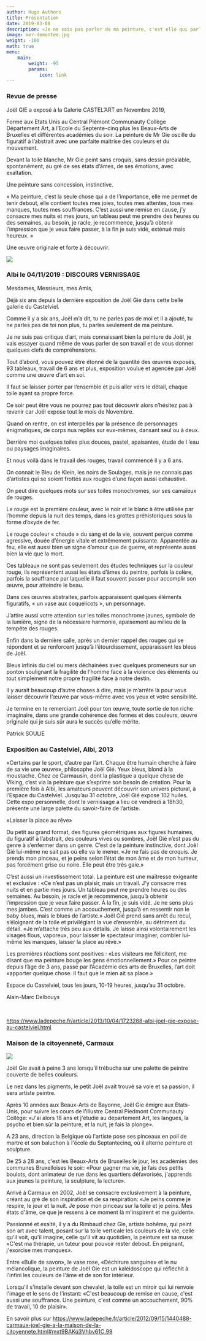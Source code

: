 ```yaml
---
author: Hugo Authors
title: Présentation
date: 2019-03-08
description: «Je ne sais pas parler de ma peinture, c'est elle qui parle. C'est moi qui la crée. Je me mets devant une toile et je peins en fonction de mon état, de mes sensations, des aléas de la vie. Tout est mental.»
image: mer-demontee.jpg
weight: -100
math: true
menu:
    main: 
        weight: -95
        params:
            icon: link
---
```


### Revue de presse

Joël GIE a exposé à la Galerie CASTEL’ART en Novembre 2019,

Formé aux Etats Unis au Central Piémont Communauty Collège Département Art, à l’Ecole  du Septente-cinq  plus les  Beaux-Arts de Bruxelles et différentes académies du soir. La peinture de Mr Gie oscille du figuratif à l’abstrait avec une parfaite maitrise des couleurs et du mouvement.

Devant la toile blanche, Mr Gie peint sans croquis, sans dessin préalable, spontanément, au gré de ses états d’âmes, de ses émotions, avec exaltation.

Une peinture sans concession, instinctive.

« Ma peinture, c’est la seule chose qui a de l’importance, elle me permet de tenir debout, elle contient toutes mes joies, toutes mes attentes, tous mes manques, toutes mes souffrances. C’est aussi une remise en cause, j’y consacre mes nuits et mes jours, un tableau peut me prendre des heures ou des semaines, au besoin, je racle, je recommence, jusqu’à obtenir l’impression que je veux faire passer, à la fin je suis vidé, exténué mais heureux. »

Une œuvre originale et forte à découvrir.

![](article-journal.jpg)

### Albi le 04/11/2019 : DISCOURS VERNISSAGE

Mesdames, Messieurs, mes Amis,

Déjà six ans depuis la dernière exposition de Joël Gie dans cette belle galerie du Castelviel.

Comme il y a six ans, Joël m’a dit, tu ne parles pas de moi et il a ajouté, tu ne parles pas de toi non plus, tu parles seulement de ma peinture.

Je ne suis pas critique d’art, mais connaissant bien la peinture de Joël, je vais essayer quand même de vous parler de son travail et de vous donner quelques clefs de compréhensions.

Tout d’abord, vous pouvez être étonné de la quantité des œuvres exposés, 93 tableaux, travail de 6 ans et plus, exposition voulue et agencée par Joël comme une œuvre d’art en soi.

Il faut se laisser porter par l’ensemble et puis aller vers le détail, chaque toile ayant sa propre force.

Ce soir peut être vous ne pourrez pas tout découvrir alors n’hésitez pas à revenir car Joël expose tout le mois de Novembre.

Quand on rentre, on est interpellés par la présence de personnages énigmatiques, de corps nus repliés sur eux-mêmes, dansant seul ou à deux.

Derrière moi quelques toiles plus douces, pastel, apaisantes, étude de l ’eau ou paysages imaginaires.

Et nous voilà dans le travail des rouges, travail commencé il y a 6 ans.

On connait le Bleu de Klein, les noirs de Soulages, mais je ne connais pas d’artistes qui se soient frottés aux rouges d’une façon aussi exhaustive.

On peut dire quelques mots sur ses toiles monochromes, sur ses camaïeux de rouges.

Le rouge est la première couleur, avec le noir et le blanc à être utilisée par l’homme depuis la nuit des temps, dans les grottes préhistoriques sous la forme d’oxyde de fer.

 Le rouge couleur « chaude » du sang et de la vie, souvent perçue comme agressive, douée d’énergie vitale et extrêmement puissante. Apparentée au feu, elle est aussi bien un signe d’amour que de guerre, et représente aussi bien la vie que la mort.

Ces tableaux ne sont pas seulement des études techniques sur la couleur rouge, ils représentent aussi les états d’âmes du peintre, parfois la colère, parfois la souffrance par laquelle il faut souvent passer pour accomplir son œuvre, pour atteindre le beau.

Dans ces œuvres abstraites, parfois apparaissent quelques éléments figuratifs, « un vase aux coquelicots », un personnage.

J’attire aussi votre attention sur les toiles monochrome jaunes, symbole de la lumière, signe de la nécessaire harmonie, apaisement au milieu de la tempête des rouges.

Enfin dans la dernière salle, après un dernier rappel des rouges qui se répondent et se renforcent jusqu’à l’étourdissement, apparaissent les bleus de Joël.

Bleus infinis du ciel ou mers déchainées avec quelques promeneurs sur un ponton soulignant la fragilité de l’homme face à la violence des éléments ou tout simplement notre propre fragilité face à notre destin.

Il y aurait beaucoup d’autre choses à dire, mais je m’arrête là pour vous laisser découvrir l’œuvre par vous-même avec vos yeux et votre sensibilité.

Je termine en te remerciant Joël pour ton œuvre, toute sortie de ton riche imaginaire, dans une grande cohérence des formes et des couleurs, œuvre originale qui je suis sûr aura le succès qu’elle mérite.                                                                       

Patrick SOULIE

### Exposition au Castelviel, Albi, 2013

«Certains par le sport, d’autre par l’art. Chaque être humain cherche à faire de sa vie une œuvre», philosophe Joël Gié. Yeux bleus, blond à la moustache. Chez ce Carmausin, dont la plastique a quelque chose de Viking, c’est via la peinture que s’exprime son besoin de création. Pour la première fois à Albi, les amateurs peuvent découvrir son univers pictural, à l’Espace du Castelviel. Jusqu’au 31 octobre, Joël Gié expose 102 huiles. Cette expo personnelle, dont le vernissage a lieu ce vendredi à 18h30, présente une large palette du savoir-faire de l’artiste.
 
«Laisser la place au rêve»

Du petit au grand format, des figures géométriques aux figures humaines, du figuratif à l’abstrait, des couleurs vives ou sombres, Joël Gié n’est pas du genre à s’enfermer dans un genre. C’est de la peinture instinctive, dont Joël Gié lui-même ne sait pas où elle va le mener. «Je ne fais pas de croquis. Je prends mon pinceau, et je peins selon l’état de mon âme et de mon humeur, pas forcément grise ou noire. Elle peut être très gaie.»

C’est aussi un investissement total. La peinture est une maîtresse exigeante et exclusive : «Ce n’est pas un plaisir, mais un travail. J’y consacre mes nuits et en partie mes jours. Un tableau peut me prendre heures ou des semaines. Au besoin, je racle et je recommence, jusqu’à obtenir l’impression que je veux faire passer. À la fin, je suis vidé. Je ne sens plus mes jambes. C’est comme un accouchement, jusqu’à en ressentir non le baby blues, mais le blues de l’artiste.» Joël Gié prend sans arrêt du recul, s’éloignant de la toile et privilégiant la vue d’ensemble, au détriment du détail. «Je m’attache très peu aux détails. Je laisse ainsi volontairement les visages flous, vaporeux, pour laisser le spectateur imaginer, combler lui-même les manques, laisser la place au rêve.»


Les premières réactions sont positives : «Les visiteurs me félicitent, me disant que ma peinture bouge les gens émotionnellement.» Pour ce peintre depuis l’âge de 3 ans, passé par l’Académie des arts de Bruxelles, l’art doit «apporter quelque chose. Il faut que le mien ait sa place.»

Espace du Castelviel, tous les jours, 10-19 heures, jusqu’au 31 octobre.

 

Alain-Marc Delbouys

​

https://www.ladepeche.fr/article/2013/10/04/1723288-albi-joel-gie-expose-au-castelviel.html


### Maison de la citoyenneté, Carmaux

![](Gieartiste2018.jpg)

Joël Gie avait à peine 3 ans lorsqu'il trébucha sur une palette de peintre couverte de belles couleurs.

Le nez dans les pigments, le petit Joël avait trouvé sa voie et sa passion, il sera artiste peintre.

Après 10 années aux Beaux-Arts de Bayonne, Joël Gie émigre aux Etats-Unis, pour suivre les cours de l'illustre Central Piedmont Communauty Collège: «J'ai alors 18 ans et j'étudie au département Art, les langues, la psycho et bien sûr la peinture, et la nuit, je fais la plonge».

A 23 ans, direction la Belgique où l'artiste pose ses pinceaux en poil de martre et son baluchon à l'école du Septantecinq, où il alterne peinture et sculpture.

De 25 à 28 ans, c'est les Beaux-Arts de Bruxelles le jour, les académies des communes Bruxelloises le soir: «Pour gagner ma vie, je fais des petits boulots, dont animateur de rue dans les quartiers défavorisés, j'apprends aux jeunes la peinture, la sculpture, la lecture».

Arrivé à Carmaux en 2002, Joël se consacre exclusivement à la peinture, créant au gré de son inspiration et de sa respiration: «Je peins comme je respire, le jour et la nuit. Je pose mon pinceau sur la toile et je peins. Mes états d'âme, ce que je ressens à ce moment là m'inspirent et me guident».

Passionné et exalté, il y a du Rimbaud chez Gie, artiste bohême, qui peint son art avec talent, posant sur la toile verticale les couleurs de la vie, celle qu'il voit, qu'il imagine, celle qu'il vit au quotidien, la peinture est sa muse: «C'est ma thérapie, un tuteur pour pouvoir rester debout. En peignant, j'exorcise mes manques».

Entre «Bulle de savon», le vase rose, «Déchirure sanguine» et le nu mélancolique, la peinture de Joël Gie est un kaléidoscope qui réfléchit à l'infini les couleurs de l'âme et de son for intérieur.

Lorsqu'il s'installe devant son chevalet, la toile est un miroir qui lui renvoie l'image et le sens de l'instant: «C'est beaucoup de remise en cause, c'est aussi une souffrance. Une peinture, c'est comme un accouchement, 90% de travail, 10 de plaisir».


En savoir plus sur https://www.ladepeche.fr/article/2012/09/15/1440488-carmaux-joel-gie-a-la-maison-de-la-citoyennete.html#mxt9BAKq3Vhbv61C.99

